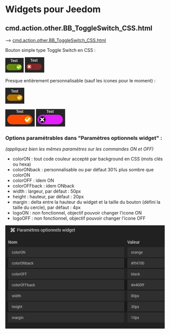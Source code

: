 # Widgets pour Jeedom

## cmd.action.other.BB_ToggleSwitch_CSS.html

--> <a href="https://github.com/biggranben/BB_Widget/blob/main/dashboard/cmd.action.other.BB_ToggleSwitch_CSS.html">cmd.action.other.BB_ToggleSwitch_CSS.html</a>

Bouton simple type Toggle Switch en CSS :

![Alt text](doc/images/BB_ToggleSwitch_CSS_on.jpg?raw=true "ON")
![Alt text](doc/images/BB_ToggleSwitch_CSS_off.jpg?raw=true "OFF")

Presque entièrement personnalisable (sauf les icones pour le moment) :

![Alt text](doc/images/BB_ToggleSwitch_CSS_orange.jpg?raw=true "Orange")

![Alt text](doc/images/BB_ToggleSwitch_CSS_persoON.jpg?raw=true "Perso ON")
![Alt text](doc/images/BB_ToggleSwitch_CSS_persoOFF.jpg?raw=true "Perso OFF")

### Options paramétrables dans "Paramètres optionnels widget" :
*(appliquez bien les mêmes paramètres sur les commandes ON et OFF)*

- colorON : tout code couleur accepté par background en CSS (mots clés ou hexa)
- colorONback : personnalisable ou par défaut 30% plus sombre que colorON
- colorOFF : idem ON
- colorOFFback : idem ONback
- width : largeur, par défaut : 50px
- height : hauteur, par défaut : 20px
- margin : delta entre la hauteur du widget et la taille du bouton (défini la taille du cercle), par défaut : 4px
- logoON : non fonctionnel, objectif pouvoir changer l'icone ON
- logoOFF : non fonctionnel, objectif pouvoir changer l'icone OFF

![Alt text](doc/images/BB_ToggleSwitch_CSS_perso.jpg?raw=true "Param")
